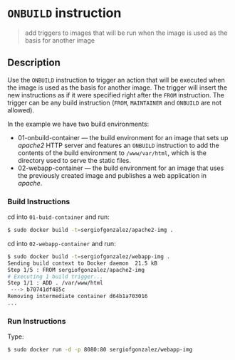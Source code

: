 # `ONBUILD` instruction
> add triggers to images that will be run when the image is used as the basis for another image

## Description
Use the `ONBUILD` instruction to trigger an action that will be executed when the image is used as the basis for another image. The trigger will insert the new instructions as if it were specified right after the `FROM` instruction. The trigger can be any build instruction (`FROM`, `MAINTAINER` and `ONBUILD` are not allowed).


In the example we have two build environments:
+ 01-onbuild-container &mdash; the build environment for an image that sets up *apache2* HTTP server and features an `ONBUILD` instruction to add the contents of the build environment to `/www/var/html`, which is the directory used to serve the static files.
+ 02-webapp-container &mdash; the build environment for an image that uses the previously created image and publishes a web application in *apache*.




### Build Instructions
cd into `01-buid-container` and run:
```bash
$ sudo docker build -t=sergiofgonzalez/apache2-img .
```

cd into `02-webapp-container` and run:
```bash
$ sudo docker build -t=sergiofgonzalez/webapp-img .
Sending build context to Docker daemon  21.5 kB
Step 1/5 : FROM sergiofgonzalez/apache2-img
# Executing 1 build trigger...
Step 1/1 : ADD . /var/www/html
 ---> b70741df485c
Removing intermediate container d64b1a703016
...
```

### Run Instructions
Type:
```bash
$ sudo docker run -d -p 8080:80 sergiofgonzalez/webapp-img 
```
